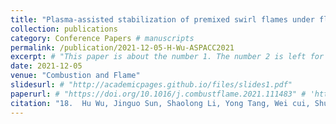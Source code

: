 ```yaml
---
title: "Plasma-assisted stabilization of premixed swirl flames under flow pulsations"
collection: publications
category: Conference Papers # manuscripts
permalink: /publication/2021-12-05-H-Wu-ASPACC2021
excerpt: # "This paper is about the number 1. The number 2 is left for future work."
date: 2021-12-05
venue: "Combustion and Flame"
slidesurl: # "http://academicpages.github.io/files/slides1.pdf"
paperurl: # "https://doi.org/10.1016/j.combustflame.2021.111483" # 'http://academicpages.github.io/files/paper1.pdf'
citation: "18.	Hu Wu, Jinguo Sun, Shaolong Li, Yong Tang, Wei cui, Shuiqing Li*. Plasma-assisted stabilization of premixed swirl flames under flow pulsations, <i>13th Asia-Pacific Conference on Combustion</i>, Abu Dhabi, United Arab Emirates, 2021." #"Your Name, You. (2009). &quot;Paper Title Number 1.&quot; <i>Journal 1</i>. 1(1)."
---
```


<!-- The contents above will be part of a list of publications, if the user clicks the link for the publication than the contents of section will be rendered as a full page, allowing you to provide more information about the paper for the reader. When publications are displayed as a single page, the contents of the above "citation" field will automatically be included below this section in a smaller font.
 -->
